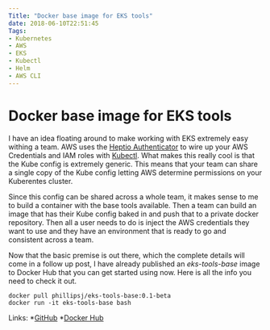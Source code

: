 ```yaml
---
Title: "Docker base image for EKS tools"
date: 2018-06-10T22:51:45
Tags: 
- Kubernetes
- AWS
- EKS
- Kubectl
- Helm
- AWS CLI
---
```

# Docker base image for EKS tools

I have an idea floating around to make working with EKS extremely easy withing a team. AWS uses the [Heptio Authenticator](https://github.com/heptio/authenticator) to wire up your AWS Credentials and IAM roles with [Kubectl](https://kubernetes.io/docs/reference/kubectl/overview/). What makes this really cool is that the Kube config is extremely generic. This means that your team can share a single copy of the Kube config letting AWS determine permissions on your Kuberentes cluster.

Since this config can be shared across a whole team, it makes sense to me to build a container with the base tools available. Then a team can build an image that has their Kube config baked in and push that to a private docker repository. Then all a user needs to do is inject the AWS credentials they want to use and they have an environment that is ready to go and consistent across a team.

Now that the basic premise is out there, which the complete details will come in a follow up post, I have already published an *eks-tools-base* image to Docker Hub that you can get started using now. Here is all the info you need to check it out.

```
docker pull phillipsj/eks-tools-base:0.1-beta
docker run -it eks-tools-base bash
```

Links:
*[GitHub](https://github.com/phillipsj/eks-tools-base)
*[Docker Hub](https://hub.docker.com/r/phillipsj/eks-tools-base/)

